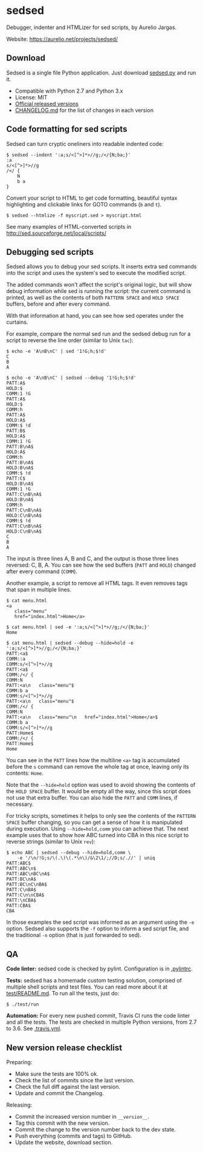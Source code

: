 # sedsed

Debugger, indenter and HTMLizer for sed scripts, by Aurelio Jargas.

Website: https://aurelio.net/projects/sedsed/

## Download

Sedsed is a single file Python application. Just download [sedsed.py](https://raw.githubusercontent.com/aureliojargas/sedsed/master/sedsed.py) and run it.

- Compatible with Python 2.7 and Python 3.x
- License: MIT
- [Official released versions](https://github.com/aureliojargas/sedsed/releases)
- [CHANGELOG.md](https://github.com/aureliojargas/sedsed/blob/master/CHANGELOG.md) for the list of changes in each version

## Code formatting for sed scripts

Sedsed can turn cryptic oneliners into readable indented code:

```console
$ sedsed --indent ':a;s/<[^>]*>//g;/</{N;ba;}'
:a
s/<[^>]*>//g
/</ {
    N
    b a
}
```

Convert your script to HTML to get code formatting, beautiful syntax highlighting and clickable links for GOTO commands (`b` and `t`).

```console
$ sedsed --htmlize -f myscript.sed > myscript.html
```

See many examples of HTML-converted scripts in http://sed.sourceforge.net/local/scripts/

## Debugging sed scripts

Sedsed allows you to debug your sed scripts. It inserts extra sed commands into the script and uses the system's sed to execute the modified script.

The added commands won't affect the script's original logic, but will show debug information while sed is running the script: the current command is printed, as well as the contents of both `PATTERN SPACE` and `HOLD SPACE` buffers, before and after every command.

With that information at hand, you can see how sed operates under the curtains.

For example, compare the normal sed run and the sedsed debug run for a script to reverse the line order (similar to Unix `tac`):

```
$ echo -e 'A\nB\nC' | sed '1!G;h;$!d'
C
B
A
```

```
$ echo -e 'A\nB\nC' | sedsed --debug '1!G;h;$!d'
PATT:A$
HOLD:$
COMM:1 !G
PATT:A$
HOLD:$
COMM:h
PATT:A$
HOLD:A$
COMM:$ !d
PATT:B$
HOLD:A$
COMM:1 !G
PATT:B\nA$
HOLD:A$
COMM:h
PATT:B\nA$
HOLD:B\nA$
COMM:$ !d
PATT:C$
HOLD:B\nA$
COMM:1 !G
PATT:C\nB\nA$
HOLD:B\nA$
COMM:h
PATT:C\nB\nA$
HOLD:C\nB\nA$
COMM:$ !d
PATT:C\nB\nA$
HOLD:C\nB\nA$
C
B
A
```

The input is three lines A, B and C, and the output is those three lines reversed: C, B, A. You can see how the sed buffers (`PATT` and `HOLD`) changed after every command (`COMM`).

Another example, a script to remove all HTML tags. It even removes tags that span in multiple lines.

```
$ cat menu.html
<a
   class="menu"
   href="index.html">Home</a>
```

```
$ cat menu.html | sed -e ':a;s/<[^>]*>//g;/</{N;ba;}'
Home
```

```
$ cat menu.html | sedsed --debug --hide=hold -e ':a;s/<[^>]*>//g;/</{N;ba;}'
PATT:<a$
COMM::a
COMM:s/<[^>]*>//g
PATT:<a$
COMM:/</ {
COMM:N
PATT:<a\n   class="menu"$
COMM:b a
COMM:s/<[^>]*>//g
PATT:<a\n   class="menu"$
COMM:/</ {
COMM:N
PATT:<a\n   class="menu"\n   href="index.html">Home</a>$
COMM:b a
COMM:s/<[^>]*>//g
PATT:Home$
COMM:/</ {
PATT:Home$
Home
```

You can see in the `PATT` lines how the multiline `<a>` tag is accumulated before the `s` command can remove the whole tag at once, leaving only its contents: `Home`.

Note that the `--hide=hold` option was used to avoid showing the contents of the `HOLD SPACE` buffer. It would be empty all the way, since this script does not use that extra buffer. You can also hide the `PATT` and `COMM` lines, if necessary.

For tricky scripts, sometimes it helps to only see the contents of the `PATTERN SPACE` buffer changing, so you can get a sense of how it is manipulated during execution. Using `--hide=hold,comm` you can achieve that. The next example uses that to show how ABC turned into CBA in this nice script to reverse strings (similar to Unix `rev`):

```
$ echo ABC | sedsed --debug --hide=hold,comm \
    -e '/\n/!G;s/\(.\)\(.*\n\)/&\2\1/;//D;s/.//' | uniq
PATT:ABC$
PATT:ABC\n$
PATT:ABC\nBC\nA$
PATT:BC\nA$
PATT:BC\nC\nBA$
PATT:C\nBA$
PATT:C\n\nCBA$
PATT:\nCBA$
PATT:CBA$
CBA
```

In those examples the sed script was informed as an argument using the `-e` option. Sedsed also supports the `-f` option to inform a sed script file, and the traditional `-n` option (that is just forwarded to sed).

## QA

**Code linter:** sedsed code is checked by pylint. Configuration is in [.pylintrc](.pylintrc).

**Tests:** sedsed has a homemade custom testing solution, comprised of multiple shell scripts and test files. You can read more about it at [test/README.md](test/README.md). To run all the tests, just do:

    $ ./test/run

**Automation:** For every new pushed commit, Travis CI runs the code linter and all the tests. The tests are checked in multiple Python versions, from 2.7 to 3.6. See [.travis.yml](.travis.yml).

## New version release checklist

Preparing:

- Make sure the tests are 100% ok.
- Check the list of commits since the last version.
- Check the full diff against the last version.
- Update and commit the Changelog.

Releasing:

- Commit the increased version number in `__version__`.
- Tag this commit with the new version.
- Commit the change to the version number back to the dev state.
- Push everything (commits and tags) to GitHub.
- Update the website, download section.
